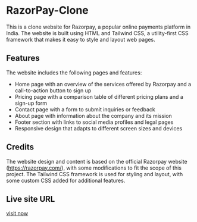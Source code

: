 # RazorPay-Clone
This is a clone website for Razorpay, a popular online payments platform in India. The website is built using HTML and Tailwind CSS, a utility-first CSS framework that makes it easy to style and layout web pages.

## Features
The website includes the following pages and features:
* Home page with an overview of the services offered by Razorpay and a call-to-action button to sign up
* Pricing page with a comparison table of different pricing plans and a sign-up form
* Contact page with a form to submit inquiries or feedback
* About page with information about the company and its mission
* Footer section with links to social media profiles and legal pages
* Responsive design that adapts to different screen sizes and devices

## Credits
The website design and content is based on the official Razorpay website (https://razorpay.com/), with some modifications to fit the scope of this project. The Tailwind CSS framework is used for styling and layout, with some custom CSS added for additional features.

## Live site URL
[visit now](https://my-razor-pay-clone.netlify.app/)

